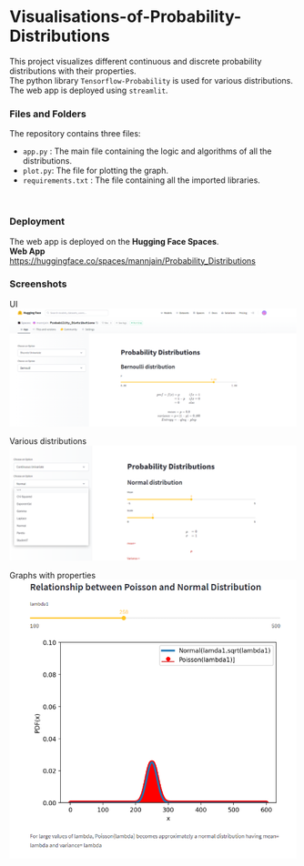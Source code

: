 # Visualisations-of-Probability-Distributions
This project visualizes different continuous and discrete probability distributions with their properties.
<br>
The python library `Tensorflow-Probability` is used for various distributions. 
<br>The web app is deployed using `streamlit`.

### Files and Folders
The repository contains three files:    
* `app.py` : The main file containing the logic  and algorithms of all the distributions.
* `plot.py`: The file for plotting the graph.
* `requirements.txt` : The file containing all the imported libraries.
<br>
  
### Deployment
The web app is deployed on the **Hugging Face Spaces**.
<br>
**Web App** <br>
https://huggingface.co/spaces/mannjain/Probability_Distributions

### Screenshots

UI
![img_3.png](img_3.png)

Various distributions
![img_1.png](img_1.png)

Graphs with properties
![img_2.png](img_2.png)
